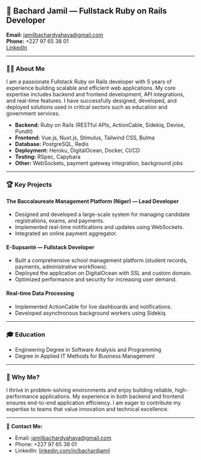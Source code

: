 ## 👋 Bachard Jamil — Fullstack Ruby on Rails Developer

**Email:** jamilbachardyahaya@gmail.com  
**Phone:** +227 97 65 38 01  
[LinkedIn](https://linkedin.com/in/bachardjamil)

---

### 🧑‍💻 About Me

I am a passionate Fullstack Ruby on Rails developer with 5 years of experience building scalable and efficient web applications. My core expertise includes backend and frontend development, API integrations, and real-time features. I have successfully designed, developed, and deployed solutions used in critical sectors such as education and government services.

- **Backend:** Ruby on Rails (RESTful APIs, ActionCable, Sidekiq, Devise, Pundit)  
- **Frontend:** Vue.js, Nuxt.js, Stimulus, Tailwind CSS, Bulma  
- **Database:** PostgreSQL, Redis  
- **Deployment:** Heroku, DigitalOcean, Docker, CI/CD  
- **Testing:** RSpec, Capybara  
- **Other:** WebSockets, payment gateway integration, background jobs

---

### 🏆 Key Projects

#### **The Baccalaureate Management Platform (Niger) — Lead Developer**
- Designed and developed a large-scale system for managing candidate registrations, exams, and payments.
- Implemented real-time notifications and updates using WebSockets.
- Integrated an online payment aggregator.

#### **E-Supsanté — Fullstack Developer**
- Built a comprehensive school management platform (student records, payments, administrative workflows).
- Deployed the application on DigitalOcean with SSL and custom domain.
- Optimized performance and security for increasing user demand.

#### **Real-time Data Processing**
- Implemented ActionCable for live dashboards and notifications.
- Developed asynchronous background workers using Sidekiq.

---

### 🎓 Education

- Engineering Degree in Software Analysis and Programming
- Degree in Applied IT Methods for Business Management

---

### 🚀 Why Me?

I thrive in problem-solving environments and enjoy building reliable, high-performance applications. My experience in both backend and frontend ensures end-to-end application efficiency. I am eager to contribute my expertise to teams that value innovation and technical excellence.

---

📧 **Contact Me:**  
- Email: jamilbachardyahaya@gmail.com  
- Phone: +227 97 65 38 01  
- LinkedIn: [linkedin.com/in/bachardjamil](https://linkedin.com/in/bachardjamil)
